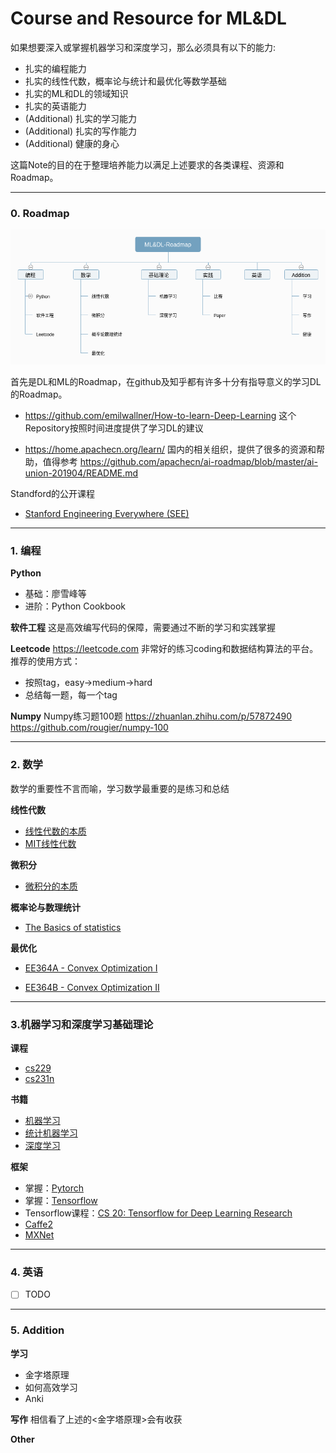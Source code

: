 # Course and Resource for  ML&DL 
如果想要深入或掌握机器学习和深度学习，那么必须具有以下的能力:
* 扎实的编程能力
* 扎实的线性代数，概率论与统计和最优化等数学基础
* 扎实的ML和DL的领域知识
* 扎实的英语能力
* (Additional) 扎实的学习能力
* (Additional) 扎实的写作能力
* (Additional) 健康的身心

这篇Note的目的在于整理培养能力以满足上述要求的各类课程、资源和Roadmap。

---
### 0. Roadmap
![Roadmap](img/../../img/ML&DL-Roadmap.png)

首先是DL和ML的Roadmap，在github及知乎都有许多十分有指导意义的学习DL的Roadmap。
* https://github.com/emilwallner/How-to-learn-Deep-Learning
    这个Repository按照时间进度提供了学习DL的建议

* https://home.apachecn.org/learn/
    国内的相关组织，提供了很多的资源和帮助，值得参考
    https://github.com/apachecn/ai-roadmap/blob/master/ai-union-201904/README.md

Standford的公开课程
* [Stanford Engineering Everywhere (SEE)](https://see.stanford.edu/)

---
### 1. 编程
**Python**
* 基础：廖雪峰等
* 进阶：Python Cookbook
  
**软件工程**
这是高效编写代码的保障，需要通过不断的学习和实践掌握

**Leetcode**
https://leetcode.com
非常好的练习coding和数据结构算法的平台。推荐的使用方式：
* 按照tag，easy->medium->hard
* 总结每一题，每一个tag

**Numpy**
Numpy练习题100题
https://zhuanlan.zhihu.com/p/57872490
https://github.com/rougier/numpy-100

---
### 2. 数学
数学的重要性不言而喻，学习数学最重要的是练习和总结

**线性代数**
* [线性代数的本质](https://www.bilibili.com/video/av5987715?from=search&seid=11792471370017388823)
* [MIT线性代数](https://mitmath.github.io/1806/)

**微积分**
* [微积分的本质](https://www.bilibili.com/video/av24325548?from=search&seid=11792471370017388823)

**概率论与数理统计**
* [The Basics of statistics](https://www.youtube.com/watch?v=qBigTkBLU6g&list=PLblh5JKOoLUK0FLuzwntyYI10UQFUhsY9)

**最优化**
* [EE364A - Convex Optimization I](https://see.stanford.edu/Course/EE364A)

* [EE364B - Convex Optimization II](https://see.stanford.edu/Course/EE364B)


---
### 3.机器学习和深度学习基础理论
**课程**
* [cs229](https://see.stanford.edu/Course/CS229)
* [cs231n](http://cs231n.github.io/)

**书籍**
* [机器学习](https://book.douban.com/subject/26708119/)
* [统计机器学习](https://github.com/SmirkCao/Lihang)
* [深度学习](https://www.deeplearningbook.org/)

**框架**
* 掌握：[Pytorch](https://pytorch.org/)
* 掌握：[Tensorflow](https://tensorflow.org)
* Tensorflow课程：[CS 20: Tensorflow for Deep Learning Research](http://web.stanford.edu/class/cs20si/)
* [Caffe2](https://caffe.berkeleyvision.org/)
* [MXNet](https://mxnet.apache.org)

---
### 4. 英语
- [ ] TODO

---
### 5. Addition
**学习**
* 金字塔原理
* 如何高效学习
* Anki

**写作**
相信看了上述的<金字塔原理>会有收获

**Other**